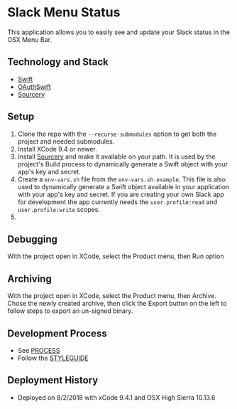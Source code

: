 # Slack Menu Status

This application allows you to easily see and update your Slack status in the OSX Menu Bar.

## Technology and Stack

- [Swift](https://swift.org/)
- [OAuthSwift](https://github.com/OAuthSwift/OAuthSwift)
- [Sourcery](https://github.com/krzysztofzablocki/Sourcery)

## Setup

1. Clone the repo with the `--recurse-submodules` option to get both the project and needed submodules.
1. Install XCode 9.4 or newer.
1. Install [Sourcery](https://github.com/krzysztofzablocki/Sourcery) and make it available on your path. It is used by the project's Build process to dynamically generate a Swift object with your app's key and secret.
1. Create a `env-vars.sh` file from the `env-vars.sh.example`. This file is also used to dynamically generate a Swift object available in your application with your app's key and secret. If you are creating your own Slack app for development the app currently needs the `user.profile:read` and `user.profile:write` scopes.
1. 

## Debugging

With the project open in XCode, select the Product menu, then Run option

## Archiving

With the project open in XCode, select the Product menu, then Archive. Chose the newly created archive, then click the Export button on the left to follow steps to export an un-signed binary.

## Development Process
- See [PROCESS](PROCESS.md)
- Follow the [STYLEGUIDE](STYLEGUIDE.md)

## Deployment History

- Deployed on 8/2/2018 with xCode 9.4.1 and OSX High Sierra 10.13.6